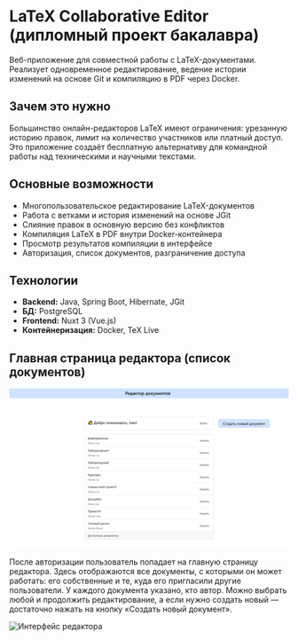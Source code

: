 # LaTeX Collaborative Editor (дипломный проект бакалавра)

Веб-приложение для совместной работы с LaTeX-документами.  
Реализует одновременное редактирование, ведение истории изменений на основе Git и компиляцию в PDF через Docker.

## Зачем это нужно

Большинство онлайн-редакторов LaTeX имеют ограничения: урезанную историю правок, лимит на количество участников или платный доступ.  
Это приложение создаёт бесплатную альтернативу для командной работы над техническими и научными текстами.

## Основные возможности

- Многопользовательское редактирование LaTeX-документов
- Работа с ветками и история изменений на основе JGit
- Слияние правок в основную версию без конфликтов
- Компиляция LaTeX в PDF внутри Docker-контейнера
- Просмотр результатов компиляции в интерфейсе
- Авторизация, список документов, разграничение доступа

## Технологии

- **Backend:** Java, Spring Boot, Hibernate, JGit  
- **БД:** PostgreSQL  
- **Frontend:** Nuxt 3 (Vue.js)  
- **Контейнеризация:** Docker, TeX Live

## Главная страница редактора (список документов)

![Список документов](1.png)

После авторизации пользователь попадает на главную страницу редактора. Здесь отображаются все документы, с которыми он может работать: его собственные и те, куда его пригласили другие пользователи. У каждого документа указано, кто автор. Можно выбрать любой и продолжить редактирование, а если нужно создать новый — достаточно нажать на кнопку «Создать новый документ».

![Интерфейс редактора](screenshot-editor2.png)

